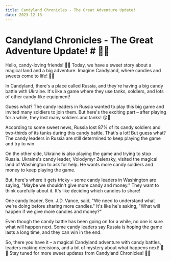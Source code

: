 ```yaml
---
title: Candyland Chronicles - The Great Adventure Update!
date: 2023-12-13
---
```

# Candyland Chronicles - The Great Adventure Update! # 🌈🍭

Hello, candy-loving friends! 🍬✨ Today, we have a sweet story about a magical land and a big adventure. Imagine Candyland, where candies and sweets come to life! 🏰🍭

In Candyland, there's a place called Russia, and they're having a big candy battle with Ukraine. It's like a game where they use tanks, soldiers, and lots of other candy-like equipment!

Guess what? The candy leaders in Russia wanted to play this big game and invited many soldiers to join them. But here's the exciting part – after playing for a while, they lost many soldiers and tanks! 😲🍬

According to some sweet news, Russia lost 87% of its candy soldiers and two-thirds of its tanks during this candy battle. That's a lot! But guess what? The candy leaders in Russia are still determined to keep playing the game and try to win.

On the other side, Ukraine is also playing the game and trying to stop Russia. Ukraine's candy leader, Volodymyr Zelensky, visited the magical land of Washington to ask for help. He wants more candy soldiers and money to keep playing the game.

But, here's where it gets tricky – some candy leaders in Washington are saying, "Maybe we shouldn't give more candy and money." They want to think carefully about it. It's like deciding which candies to share!

One candy leader, Sen. J.D. Vance, said, "We need to understand what we're doing before sharing more candies." It's like he's asking, "What will happen if we give more candies and money?"

Even though the candy battle has been going on for a while, no one is sure what will happen next. Some candy leaders say Russia is hoping the game lasts a long time, and they can win in the end.

So, there you have it – a magical Candyland adventure with candy battles, leaders making decisions, and a bit of mystery about what happens next! 🍭🌟 Stay tuned for more sweet updates from Candyland Chronicles! 📜✨






